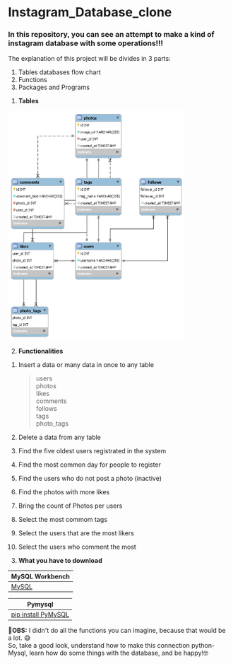 # Instagram_Database_clone
### In this repository, you can see an attempt to make a kind of instagram database with some operations!!!
The explanation of this project will be divides in 3 parts:
1. Tables databases flow chart
2. Functions
3. Packages and Programs

1) **Tables**
<img src="Instagram_clone_diagram.png" width=400 border=blue>


2) **Functionalities**
  1. Insert a data or many data in once to any table 
      >users \
      >photos \
      >likes \
      >comments \
      >follows \
      >tags \
      >photo_tags 
      
  2. Delete a data from any table
  3. Find the five oldest users registrated in the system
  4. Find the most common day for people to register
  5. Find the users who do not post a photo (inactive)
  6. Find the photos with more likes
  7. Bring the count of Photos per users
  8. Select the most commom tags
  9. Select the users that are the most likers
  10. Select the users who comment the most
  
  
3) **What you have to download**

MySQL Workbench | 
------------ |
[MySQL](https://dev.mysql.com/downloads/workbench/) | 
 
Pymysql | 
------------ |
[pip install PyMySQL](https://pypi.org/project/PyMySQL/) | 

:pushpin:**OBS:** I didn't do all the functions you can imagine, because that would be a lot. :sweat_smile:\
                  So, take a good look, understand how to make this connection python-Mysql, learn how do some things with the database, and be happy!:nerd_face:
